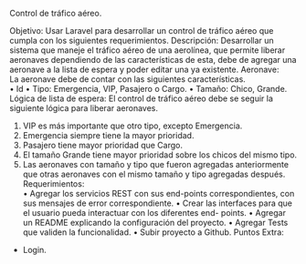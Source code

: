 Control de tráfico aéreo. 
 
Objetivo: 
Usar Laravel para desarrollar un control de tráfico aéreo que cumpla con los siguientes 
requerimientos. 
Descripción: 
Desarrollar un sistema que maneje el tráfico aéreo de una aerolínea, que permite liberar 
aeronaves dependiendo de las características de esta, debe de agregar una aeronave a la lista 
de espera y poder editar una ya existente. 
Aeronave:  
La aeronave debe de contar con las siguientes características.  
• Id 
• Tipo: Emergencia, VIP, Pasajero o Cargo. 
• Tamaño: Chico, Grande. 
Lógica de lista de espera: 
El control de tráfico aéreo debe se seguir la siguiente lógica para liberar aeronaves. 
1. VIP es más importante que otro tipo, excepto Emergencia. 
2. Emergencia siempre tiene la mayor prioridad. 
3. Pasajero tiene mayor prioridad que Cargo. 
4. El tamaño Grande tiene mayor prioridad sobre los chicos del mismo tipo. 
5. Las aeronaves con tamaño y tipo que fueron agregadas anteriormente que otras 
aeronaves con el mismo tamaño y tipo agregadas después. 
Requerimientos:  
• Agregar los servicios REST con sus end-points correspondientes, con sus mensajes de 
error correspondiente. 
• Crear las interfaces para que el usuario pueda interactuar con los diferentes end-
points. 
• Agregar un README explicando la configuración del proyecto. 
• Agregar Tests que validen la funcionalidad. 
• Subir proyecto a Github. 
Puntos Extra: 
- Login. 
